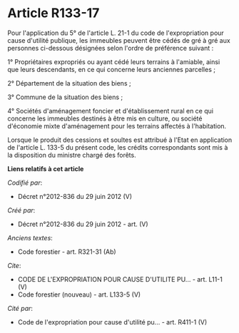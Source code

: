 # Article R133-17

Pour l'application du 5° de l'article L. 21-1 du code de l'expropriation pour cause d'utilité publique, les immeubles peuvent
être cédés de gré à gré aux personnes ci-dessous désignées selon l'ordre de préférence suivant : 

1° Propriétaires expropriés ou ayant cédé leurs terrains à l'amiable, ainsi que leurs descendants, en ce qui concerne leurs
anciennes parcelles ; 

2° Département de la situation des biens ; 

3° Commune de la situation des biens ; 

4° Sociétés d'aménagement foncier et d'établissement rural en ce qui concerne les immeubles destinés à être mis en culture,
ou société d'économie mixte d'aménagement pour les terrains affectés à l'habitation. 

Lorsque le produit des cessions et soultes est attribué à l'Etat en application de l'article L. 133-5 du présent code, les
crédits correspondants sont mis à la disposition du ministre chargé des forêts.

**Liens relatifs à cet article**

_Codifié par_:

  - Décret n°2012-836 du 29 juin 2012 (V)

_Créé par_:

  - Décret n°2012-836 du 29 juin 2012 - art. (V)

_Anciens textes_:

  - Code forestier - art. R321-31 (Ab)

_Cite_:

  - CODE DE L'EXPROPRIATION POUR CAUSE D'UTILITE PU... - art. L11-1 (V)
  - Code forestier (nouveau) - art. L133-5 (V)

_Cité par_:

  - Code de l'expropriation pour cause d'utilité pu... - art. R411-1 (V)
